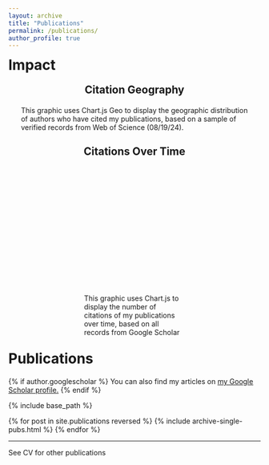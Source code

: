 ```yaml
---
layout: archive
title: "Publications"
permalink: /publications/
author_profile: true
---
```


<h1 style="margin-top: 10px; margin-bottom: 20px;">Impact</h1>

<h2 style="margin-top: 10px; margin-bottom: 20px;text-align: center;">Citation Geography</h2>
<figure style="width: 90%; margin: auto; position: relative;">
    <div id="geochartWrapper" style="width: 100%; height: auto; position: relative;">
        <canvas id="GeoBubbleChart"></canvas>
    </div>
    <figcaption style="text-align: left; margin-top: 2px;">This graphic uses Chart.js Geo to display the geographic distribution of authors who have cited my publications, based on a sample of verified records from Web of Science (08/19/24).</figcaption>
</figure>

<script src="https://cdn.jsdelivr.net/npm/chart.js"></script>
<script src="https://cdn.jsdelivr.net/npm/chartjs-chart-geo"></script>

<script>
fetch('https://cdn.jsdelivr.net/npm/world-atlas@2/countries-50m.json')
    .then(response => response.json())
    .then(countriesData => {
        const countries = ChartGeo.topojson.feature(countriesData, countriesData.objects.countries).features;
        const mapData = {{ site.data.map_data | jsonify }};
        initGeoBubbleChart(countries, mapData);
    });

function initGeoBubbleChart(countries, mapData) {
    const data = {
        labels: mapData.map(d => d.address),
        datasets: [{
            label: '',
            outline: countries,
            showOutline: true,
            backgroundColor: 'rgba(75, 192, 192, 0.2)',
            outlineBackgroundColor: '#f0f0f0',
            data: mapData.map(d => ({
                x: d.lon,
                y: d.lat,
                r: Math.sqrt(d.publicationCount) * 2,
                value: d.publicationCount,
                address: d.address
            })),
            hoverBackgroundColor: 'rgba(0, 133, 183, 0.75)',
            hoverRadius: (context) => {
                return context.raw.r * 1.5;
            }
        }]
    };
    const config = {
        type: 'bubbleMap',
        data: data,
        options: {
            plugins: {
                legend: { display: false },
                tooltip: {
                    enabled: true,
                    mode: 'point',
                    callbacks: {
                        label: function(context) {
                            const data = context.raw;
                            return `${data.address}: ${data.value} publications`;
                        }
                    }
                }
            },
            scales: {
                projection: {
                    axis: 'x',
                    projection: 'equalEarth'
                },
                size: {
                    axis: 'x',
                    size: [1, 20],
                    display: false
                }
            }
        }
    };
    const ctx = document.getElementById('GeoBubbleChart').getContext('2d');
    new Chart(ctx, config);
}
</script>

<br>

<h2 style="margin-top: 10px; margin-bottom: 20px; text-align: center;">Citations Over Time</h2>
<figure style="width: 40%; margin: auto; position: relative;" id="citationsFigure">
    <div style="width: 100%; height: 250px; position: relative;" id="chartWrapper">
        <canvas id="citationsChart"></canvas>
    </div>
    <figcaption style="text-align: left; margin-top: 2px; width: 100%;" id="citationsCaption">This graphic uses Chart.js to display the number of citations of my publications over time, based on all records from Google Scholar</figcaption>
</figure>

<style>
@media (max-width: 768px) {
    #citationsFigure {
        width: 80%!important;
    }
}
</style>


<script>
  const ctx = document.getElementById('citationsChart').getContext('2d');
  const citationsData = {{ site.data.scholar_metrics.cites_per_year | jsonify }};
  const labels = Object.keys(citationsData);
  const data = Object.values(citationsData);

  const citationsChart = new Chart(ctx, {
    type: 'bar',
    data: {
      labels: labels,
      datasets: [{
        data: data,
        backgroundColor: 'rgba(75, 192, 192, 0.5)',
        borderColor: 'rgba(75, 192, 192, 1)',
        borderWidth: 1,
        hoverBackgroundColor: 'rgba(0, 133, 183, 0.75)',
        hoverBorderColor: 'rgba(0, 133, 183, 1)',
        hoverBorderWidth: 2
      }]
    },
    options: {
      responsive: true,
      maintainAspectRatio: false,
      plugins: {
        legend: {
          display: false
        }
      },
      scales: {
        y: {
          beginAtZero: true
        }
      }
    }
  });
</script>


<br>

<h1 style="margin-top: 10px; margin-bottom: 20px;">Publications</h1>
{% if author.googlescholar %} You can also find my articles on <u><a href="{{author.googlescholar}}">my Google Scholar profile</a>.</u> {% endif %}

{% include base_path %}

{% for post in site.publications reversed %} {% include archive-single-pubs.html %} {% endfor %}

---

See CV for other publications



